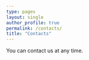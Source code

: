 ```yaml
---
type: pages
layout: single
author_profile: true
permalink: /contacts/
title: "Contacts"
---
```


You can contact us at any time.
